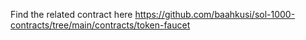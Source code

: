 Find the related contract here https://github.com/baahkusi/sol-1000-contracts/tree/main/contracts/token-faucet